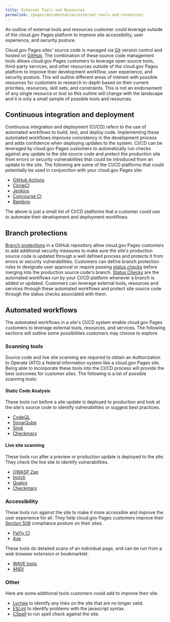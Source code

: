 ```yaml
---
title: External Tools and Resources
permalink: /pages/documentation/external-tools-and-resources/
---
```


An outline of external tools and resources customer could leverage outside of the cloud.gov Pages platform to improve site accessibility, user experience, and security posture.

Cloud.gov Pages sites' source code is managed via [Git](https://git-scm.com/) version control and hosted on [GitHub](https://www.github.com). The combination of these source code management tools allows cloud.gov Pages customers to leverage open source tools, third-party services, and other resources outside of the cloud.gov Pages platform to improve their development workflow, user experience, and security posture. This will outline different areas of interest with possible resources for customers to research in-depth based on their current priorities, resources, skill sets, and constraints. This is not an endorsement of any single resource or tool so this outline will change with the landscape and it is only a small sample of possible tools and resources.

## Continuous integration and deployment

Continuous integration and deployment (CI/CD) refers to the use of automated workflows to build, test, and deploy code. Implementing these automated workflows improves consistency in the development process and adds confidence when deploying updates to the system. CI/CD can be leveraged by cloud.gov Pages customers to automatically run checks against any update to the site source code and protect the production site from errors or security vulnerabilities that could be introduced from an update to the site. The following are some of the CI/CD platforms that could potentially be used in conjunction with your cloud.gov Pages site:

- [GitHub Actions](https://github.com/features/actions)
- [CircleCI](https://circleci.com/)
- [Jenkins](https://www.jenkins.io/)
- [Concourse CI](https://concourse-ci.org/)
- [Bamboo](https://www.atlassian.com/software/bamboo)

The above is just a small list of CI/CD platforms that a customer could use to automate their development and deployment workflows.

## Branch protections

[Branch protections](https://docs.github.com/en/repositories/configuring-branches-and-merges-in-your-repository/defining-the-mergeability-of-pull-requests/about-protected-branches) in a GitHub repository allow cloud.gov Pages customers to add additional security measures to make sure the site's production source code is updated through a well defined process and protects it from errors or security vulnerabilities. Customers can define branch protection rules to designate user approval or require passing [status checks](https://docs.github.com/en/repositories/configuring-branches-and-merges-in-your-repository/defining-the-mergeability-of-pull-requests/about-protected-branches#require-status-checks-before-merging) before merging into the production source code's branch. [Status Checks](https://docs.github.com/en/repositories/configuring-branches-and-merges-in-your-repository/defining-the-mergeability-of-pull-requests/about-protected-branches#require-status-checks-before-merging) are the automated workflows run by your CI/CD platform whenever a branch is added or updated. Customers can leverage external tools, resources and services through these automated workflows and protect site source code through the status checks associated with them.

## Automated workflows

The automated workflows in a site's CI/CD system enable cloud.gov Pages customers to leverage external tools, resources, and services. The following sections will outline some possibilities customers may choose to explore.

### Scanning tools

Source code and live site scanning are required to obtain an Authorization to Operate (ATO) a federal information system like a cloud.gov Pages site. Being able to incorporate these tools into the CI/CD process will provide the best outcomes for customer sites. The following is a list of possible scanning tools:

#### Static Code Analysis

These tools run before a site update is deployed to production and look at the site's source code to identify vulnerabilities or suggest best practices.

- [CodeQL](https://codeql.github.com/)
- [SonarQube](https://docs.sonarqube.org/latest/)
- [Snyk](https://snyk.io/)
- [Checkmarx](https://checkmarx.com/)

#### Live site scanning

These tools run after a preview or production update is deployed to the site. They check the live site to identify vulnerabilities.

- [OWASP Zap](https://www.zaproxy.org/)
- [Invicti](https://www.invicti.com/)
- [Qualys](https://www.qualys.com/)
- [Checkmarx](https://checkmarx.com/)

### Accessibility

These tools run against the site to make it more accessible and improve the user experience for all. They help cloud.gov Pages customers improve their [Section 508](https://www.section508.gov/) compliance posture on their sites.

- [Pa11y CI](https://github.com/pa11y/pa11y-ci)
- [Axe](https://www.deque.com/axe/)

These tools do detailed scans of an individual page, and can be run from a web browser extension or bookmarklet:

- [WAVE tools](https://wave.webaim.org/)
- [ANDI](https://www.ssa.gov/accessibility/andi/help/install.html)

### Other

Here are some additional tools customers could add to improve their site.

- [Lychee](https://github.com/lycheeverse/lychee) to identify any links on the site that are no longer valid.
- [ESLint](https://eslint.org/) to identify problems with the javascript syntax.
- [CSpell](https://cspell.org/) to run spell check against the site.
